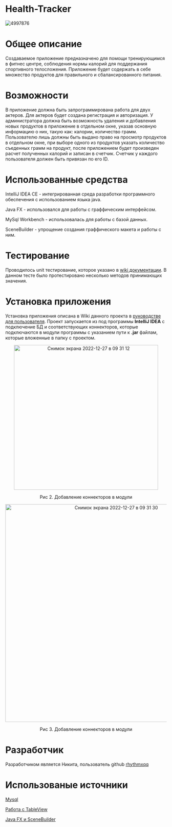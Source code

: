 # Health-Tracker
![4997876](https://user-images.githubusercontent.com/96514857/209620512-eafcafcc-c6b6-450a-a3af-a5242df1101e.png)
# Общее описание
Создаваемое приложение предназначено для помощи тренирующимся в фитнес центре, соблюдения нормы калорий для поддержания спортивного телосложения. Приложение будет содержать в себе множество продуктов для правильного и сбалансированного питания.
# Возможности
В приложение должна быть запрограммирована работа для двух актеров. Для актеров будет создана регистрация и авторизация. У администратора должна быть возможность удаления и добавления новых продуктов в приложение в отдельном окне, указав основную информацию о них, такую как: калории, количество грамм. Пользователю лишь должны быть выдано право на просмотр продуктов в отдельном окне, при выборе одного из продуктов указать количество съеденных грамм на продукт, после приложением будет произведен расчет полученных калорий и записан в счетчик. Счетчик у каждого пользователя должен быть привязан по его ID.

# Использованные средства

IntelliJ IDEA CE - интегрированная среда разработки программного обеспечения с использованием языка java.

Java FX - использовался для работы с граффическим интерфейсом.

MySql Workbench - использовалась для работы с базой данных.

SceneBuilder - упрощение создания граффического макета и работы с ним.

# Тестирование

Проводилось unit тестирование, которое указано в [wiki документации](https://github.com/rhythmxqq/health-Tracker/wiki/Unit-тестирование).
В данном тесте было протестировано несколько методов принимающих значения.

# Установка приложения
Установка приложения описана в Wiki данного проекта в [руководстве для пользователя](https://github.com/rhythmxqq/health-Tracker/wiki/Руководство-для-пользователя). Проект запускается из под программы **IntelliJ IDEA** с подключение БД и соответствующих коннекторов, которые подключаются в модули программы с указанием пути к **.jar** файлам, которые вложенные в папку с проектом.
<p align="center">
<img width="450" alt="Снимок экрана 2022-12-27 в 09 31 12" src="https://user-images.githubusercontent.com/96514857/209622341-0f2471fe-871e-446a-8b27-413b6915a690.png">
</p>
<p align="center">
Рис 2. Добавление коннекторов в модули
</p>
<p align="center">
<img width="677" alt="Снимок экрана 2022-12-27 в 09 31 30" src="https://user-images.githubusercontent.com/96514857/209622365-a790024f-fbb7-41d4-948a-013381546dce.png">
</p>
<p align="center">
Рис 3. Добавление коннекторов в модули
</p>

# Разработчик
Разработчиком является Никита, пользователь github [rhythmxqq](https://github.com/rhythmxqq)

# Использованые источники

[Mysql](https://metanit.com/sql/)

[Работа с TableView](https://metanit.com/java/javafx/4.13.php)

[Java FX и SceneBuilder](https://habr.com/ru/post/474292/)
